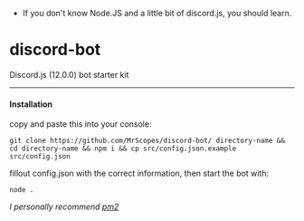 - If you don't know Node.JS and a little bit of discord.js, you should learn.
# discord-bot
Discord.js (12.0.0) bot starter kit

___

#### Installation
copy and paste this into your console:
```
git clone https://github.com/MrScopes/discord-bot/ directory-name && cd directory-name && npm i && cp src/config.json.example src/config.json
```
fillout config.json with the correct information, then
start the bot with:
```
node .
```
_I personally recommend [pm2](https://npmjs.org/package/pm2)_
